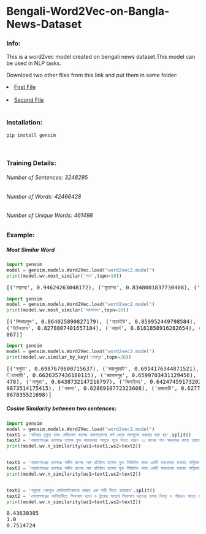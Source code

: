 # Bengali-Word2Vec-on-Bangla-News-Dataset

<h3 align="left">Info:</h3>
This is a word2vec model created on bengali news dataset.This model can be used in NLP tasks.

Download two other files from this link and put them in same folder:

<li><a href="https://drive.google.com/file/d/1lm6-IDMxfY-_lkIaRxMhanz1tjevKeEQ/view?usp=sharing">First File</a></li></br>
<li><a href="https://drive.google.com/file/d/1LbxhTXmyGTKCiTS2O6EtdbndklSo9WgP/view?usp=sharing">Second File</a></li></br>


<h3 align="left">Installation:</h3>

```python
pip install gensim
```

</br>
<h3 align="left">Training Details:</h3>
<h6 align="left">Number of Sentences: 3248295</h6>
<h6 align="left">Number of Words: 42466428</h6>
<h6 align="left">Number of Unique Words: 461498</h6>

<h3 align="left">Example:</h3>

<h5 align="left">Most Similar Word</h5>

```python
import gensim
model = gensim.models.Word2Vec.load("word2vec2.model")
print(model.wv.most_similar('লাশ',topn=10))
```

<pre>[('মরদেহ', 0.94624263048172), ('মৃতদেহ', 0.8348001837730408), ('লাশটি', 0.7794113755226135), ('মরদেহটি', 0.7031034827232361), ('মৃতদেহটি', 0.5887435674667358), ('লাশগুলো', 0.585713267326355), ('লাশও', 0.5793684124946594), ('অর্ধগলিত', 0.5611011981964111), ('দেহাবশেষ', 0.5305518507957458), ('শিশুটিকে', 0.5166477560997009)] 
</pre>



```python
import gensim
model = gensim.models.Word2Vec.load("word2vec2.model")
print(model.wv.most_similar('আর্সেনাল',topn=10))
```

<pre>[('লিভারপুল', 0.864025890827179), ('ম্যানইউ', 0.859952449798584), ('জুভেন্টাস', 0.859228789806366), ('চেলসি', 0.857848584651947), ('ম্যানসিটি', 0.8564266562461853), 
('টটেনহ্যাম', 0.8278807401657104), ('বায়ার্ন', 0.8161858916282654), ('আতলেতিকো', 0.8077094554901123), ('পিএসজি', 0.8006083965301514), ('অ্যাটলেটিকো', 0.8002341389656
067)]
</pre>


```python
import gensim
model = gensim.models.Word2Vec.load("word2vec2.model")
print(model.wv.similar_by_key('শেরপুর',topn=20))
```

<pre>[('বগুড়া', 0.6987679600715637), ('জয়পুরহাট', 0.6914176344871521), ('শেরপুরের', 0.687629759311676), ('নাটোর', 0.6781008839607239), ('নওগাঁ', 0.674379289150238), ('নাল
িতাবাড়ী', 0.6626357436180115), ('জামালপুর', 0.6599703431129456), ('কিশোরগঞ্জ', 0.6550219655036926), ('আক্কেলপুর', 0.6539381146430969), ('চুয়াডাঙ্গা', 0.6507574319839
478), ('মাগুরা', 0.6438732147216797), ('ঝিনাইদহ', 0.6424745917320251), ('চাঁপাইনবাবগঞ্জ', 0.6341075301170349), ('কুড়িগ্রাম', 0.6304787993431091), ('কোটচাঁদপুর', 0.62
9873514175415), ('নকলা', 0.6286910772323608), ('রাজবাড়ী', 0.627704381942749), ('মেহেরপুর', 0.6272647976875305), ('ঠাকুরগাঁও', 0.626388669013977), ('গাইবান্ধা', 0.621
867835521698)]
</pre>


<h5 align="left">Cosine Similarity between two sentences:</h5>


```python
import gensim
model = gensim.models.Word2Vec.load("word2vec2.model")
text1 = 'শনিবার দুপুরে ঢাকা মেডিকেল কলেজ হাসপাতালের মর্গ থেকে লাশগুলো হস্তান্তর করা হয়'.split()
text2 = 'নারায়ণগঞ্জের রূপগঞ্জে হাসেম ফুড কারখানায় আগুনে পুড়ে নিহত আরও ২১ জনের লাশ স্বজনদের কাছে হস্তান্তর করা হয়েছে'.split()
print(model.wv.n_similarity(ws1=text1,ws2=text2))


text1 = 'নারায়ণগঞ্জের রূপগঞ্জে সজীব গ্রুপের অঙ্গ প্রতিষ্ঠান হাসেম ফুড লিমিটেড নামে একটি কারখানায় ভয়াবহ অগ্নিকাণ্ডে এ পর্যন্ত মোট ৫২ জন নিহত হয়েছেন'.split()
text2 = 'নারায়ণগঞ্জের রূপগঞ্জে সজীব গ্রুপের অঙ্গ প্রতিষ্ঠান হাসেম ফুড লিমিটেড নামে একটি কারখানায় ভয়াবহ অগ্নিকাণ্ডে এ পর্যন্ত মোট ৫২ জন নিহত হয়েছেন'.split()
print(model.wv.n_similarity(ws1=text1,ws2=text2))


text1 = 'বগুড়ার শেরপুরে মোটরসাইকেলের ধাক্কায় এক নারী নিহত হয়েছেন'.split()
text2 = 'গোপালগঞ্জের কাশিয়ানীতে পিকআপ ভ্যান ও ট্রাকের সংঘর্ষে পিকআপ ভ্যানের চালক নিহত ও পাঁচজন আহত হয়েছেন'.split()
print(model.wv.n_similarity(ws1=text1,ws2=text2))
```

<pre>0.43630385
1.0
0.7514724
</pre>


